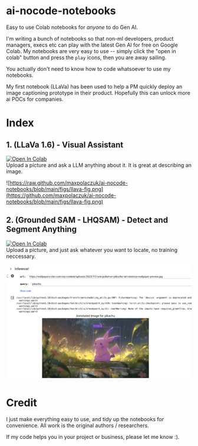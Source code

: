 # ai-nocode-notebooks
Easy to use Colab notebooks for _anyone_ to do Gen AI.

I'm writing a bunch of notebooks so that non-ml developers, product managers, execs etc can play with the latest Gen AI for free on Google Colab. 
My notebooks are very easy to use -- simply click the "open in colab" button and press the `play` icons, then you are away sailing. 

You actually don't need to know how to code whatsoever to use my notebooks.

My first notebook (LLaVa) has been used to help a PM quickly deploy an image captioning prototype in their product. Hopefully this can unlock more ai POCs for companies.

# Index

## 1. (LLaVa 1.6) - Visual Assistant
<a target="_blank" href="https://colab.research.google.com/github/maxpolaczuk/ai-nocode-notebooks/blob/main/notebooks/01_llava16.ipynb">
  <img src="https://colab.research.google.com/assets/colab-badge.svg" alt="Open In Colab"/>
</a><br/>Upload a picture and ask a LLM anything about it. It is great at describing an image.

![https://raw.github.com/maxpolaczuk/ai-nocode-notebooks/blob/main/figs/llava-fig.png](https://github.com/maxpolaczuk/ai-nocode-notebooks/blob/main/figs/llava-fig.png)

## 2. (Grounded SAM - LHQSAM) - Detect and Segment Anything
<a target="_blank" href="https://colab.research.google.com/github/maxpolaczuk/ai-nocode-notebooks/blob/main/notebooks/02_grounded_sam.ipynb">
  <img src="https://colab.research.google.com/assets/colab-badge.svg" alt="Open In Colab"/>
</a><br/>Upload a picture, and just ask whatever you want to locate, no training neccessary.

![SAM](https://github.com/maxpolaczuk/ai-nocode-notebooks/blob/main/figs/gr-sam.png)

# Credit
I just make everything easy to use, and tidy up the notebooks for convenience. All work is the original authors / researchers.

If my code helps you in your project or business, please let me know :).  

